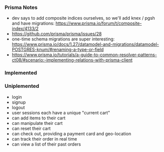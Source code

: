 ### Prisma Notes

* dev says to add composite indices ourselves, so we'll add knex / pgsh and have migrations:
  https://www.prisma.io/forum/t/composite-index/4133/2
* https://github.com/prisma/prisma/issues/28
* one-time schema migrations are super interesting:
  https://www.prisma.io/docs/1.27/datamodel-and-migrations/datamodel-POSTGRES-knum/#renaming-a-type-or-field
* https://www.prisma.io/tutorials/a-guide-to-common-resolver-patterns-ct08/#scenario:-implementing-relations-with-prisma-client


### Implemented


### Uniplemented

* login
* signup
* logout
* user sessions each have a unique "current cart"
* can add items to their cart
* can manipulate their cart
* can reset their cart
* can check out, providing a payment card and geo-location
* can track their order in real time
* can view a list of their past orders
